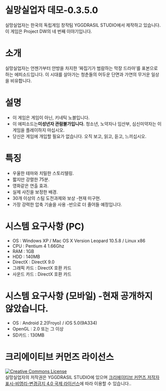 실망실업자 데모-0.3.5.0
===================
실망실업자는 한국의 독립게임 창작팀 YGGDRASIL STUDIO에서 제작하고 있습니다. 이 게임은 Project DW의 네 번째 이야기입니다.


소개
===================
실망실업자는 언젠가부터 안방을 차지한 ‘짜집기가 범람하는 막장 드라마’를 표본으로 하는 에피소드입니다. 이 시대를 살아가는 청춘들의 어두운 단면과 가연의 무거운 일상을 비유합니다.


설명
===================
<ul><li>이 게임은 게임이 아닌, 키네틱 노블입니다.</li>
<li>이 에피소드는<strong color="#ff0000">미성년자 관람불가입니다.</strong> 청소년, 노약자나 임산부, 심신미약자는 이 게임을 플레이하지 마십시오.</li>
<li>당신은 게임에 개입할 필요가 없습니다. 오직 보고, 읽고, 듣고, 느끼십시오.</li></ul>


특징
===================
<ul><li>우울한 테마와 치밀한 스토리텔링.</li>
<li>짧지만 강렬한 75분.</li>
<li>영화같은 연출 효과.</li>
<li>실제 사진을 보정한 배경.</li>
<li>30개 이상의 스팀 도전과제와 보상 -현재 미구현.</li>
<li>가장 강력한 압축 기술을 사용 -반으로 더 줄어들 예정입니다.</li></ul>


시스템 요구사항 (PC)
===================
<ul><li>OS : Windows XP / Mac OS X Version Leopard 10.5.8 / Linux x86</li>
<li>CPU : Pentium 4 1.66Ghz</li>
<li>RAM : 1GB</li>
<li>HDD : 140MB</li>
<li>DirectX : DirectX 9.0</li>
<li>그래픽 카드 : DirectX 호환 카드</li>
<li>사운드 카드 : DirectX 호환 카드</li></ul>


시스템 요구사항 (모바일) -현재 공개하지 않았습니다.
===================
<ul><li>OS : Android 2.2(Froyo) / iOS 5.0(9A334)</li>
<li>OpenGL : 2.0 또는 그 이상</li>
<li>SD카드 : 130MB</li></ul>


크리에이티브 커먼즈 라이선스
===================
<a rel="license" href="http://creativecommons.org/licenses/by-nc-nd/4.0/"><img alt="Creative Commons License" style="border-width:0" src="https://i.creativecommons.org/l/by-nc-nd/4.0/88x31.png" /></a><br /><span xmlns:dct="http://purl.org/dc/terms/" property="dct:title">실망실업자</span>의 저작권은 <span xmlns:cc="http://creativecommons.org/ns#" property="cc:attributionName">YGGDRASIL STUDIO</span>에 있으며 <a rel="license" href="http://creativecommons.org/licenses/by-nc-nd/4.0/">크리에이티브 커먼즈 저작자표시-비영리-변경금지 4.0 국제 라이선스</a>에 따라 이용할 수 있습니다..

